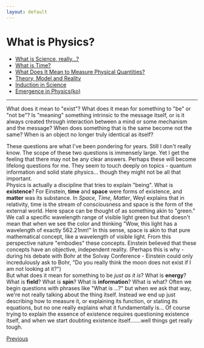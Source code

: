 ```yaml
---
layout: default
---
```


# What is Physics?

- [What is Science, really...?](./What_Is.html)
- [What is Time?](./time.html)
- [What Does It Mean to Measure Physical Quantities?](measure.html)
- [Theory, Model and Reality](./model.html)
- [Induction in Science](./induction.html)
- [Emergence in Physics(ko)](./emergence.html)

----
What does it mean to "exist"? What does it mean for something to "be" or "not be"? Is "meaning" something intrinsic to the message itself, or is it always created through interaction between a mind or some mechanism and the message? When does something that is the same become not the same? When is an object no longer truly identical as itself?

These questions are what I've been pondering for years. Still I don't really know. The scope of these two questions is immensely large. Yet I get the feeling that there may not be any clear answers. Perhaps these will become lifelong questions for me. They seem to touch deeply on topics - quantum information and solid state physics... though they might not be all that important.  
Physics is actually a discipline that tries to explain "being". What is **existence**? For Einstein, **time** and **space** were forms of existence, and **matter** was its substance. In *Space, Time, Matter*, Weyl explains that in relativity, time is the stream of consciousness and space is the form of the external world. Here space can be thought of as something akin to "green." We call a specific wavelength range of visible light green but that doesn't mean that when we see the color and thinking "Wow, this light has a wavelength of exactly 562.21nm!" In this sense, space is akin to that pure mathematical concept, like a wavelength of visible light. From this perspective nature "embodies" these concepts. Einstein believed that these concepts have an objective, independent reality. (Perhaps this is why - during his debate with Bohr at the Solvay Conference - Einstein could only incredulously ask to Bohr, "Do you really think the moon does not exist if I am not looking at it?")  
But what does it mean for something to be *just as it is*? 
What is **energy**? What is **field**? What is **spin**? What is **information**? What is what? Often we begin questions with phrases like "What is ...?" but when we ask that way, we're not really talking about the thing itself. Instead we end up just describing how to measure it, or explaining its function, or stating its equations, but no one really explains what it fundamentally is... Of course trying to explain the essence of existence requires questioning existence itself, and when we start doubting existence itself.......well things get really tough.

<div class="pagination">
  <a href="{{ '/Phys/Phys_content.html' | relative_url }}" class="prev-button">Previous</a>
</div>